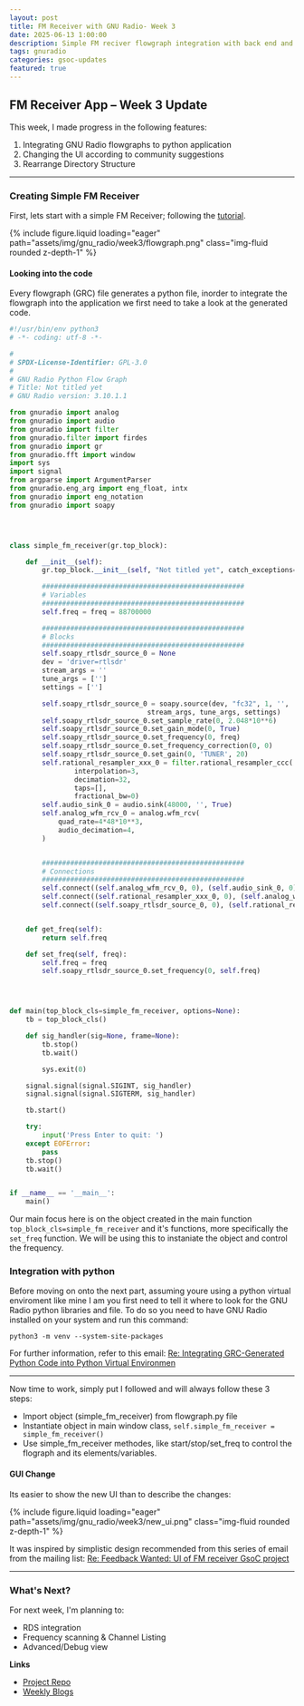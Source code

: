 ```yaml
---
layout: post
title: FM Receiver with GNU Radio- Week 3
date: 2025-06-13 1:00:00
description: Simple FM reciver flowgraph integration with back end and UI changes
tags: gnuradio 
categories: gsoc-updates
featured: true
---
```


## FM Receiver App – Week 3 Update

This week, I made progress in the following features:

1. Integrating GNU Radio flowgraphs to python application  
2. Changing the UI according to community suggestions
3. Rearrange Directory Structure

---

### Creating Simple FM Receiver

First, lets start with a simple FM Receiver; following the [tutorial](https://wiki.gnuradio.org/index.php?title=RTL-SDR_FM_Receiver). 
<div class="row">
    <div class="col-sm mt-3 mt-md-0">
        {% include figure.liquid loading="eager" path="assets/img/gnu_radio/week3/flowgraph.png" class="img-fluid rounded z-depth-1" %}
    </div>
</div>

#### Looking into the code
Every flowgraph (GRC) file generates a python file, inorder to integrate the flowgraph into the application we first need to take a look at the generated code. 
```python
#!/usr/bin/env python3
# -*- coding: utf-8 -*-

#
# SPDX-License-Identifier: GPL-3.0
#
# GNU Radio Python Flow Graph
# Title: Not titled yet
# GNU Radio version: 3.10.1.1

from gnuradio import analog
from gnuradio import audio
from gnuradio import filter
from gnuradio.filter import firdes
from gnuradio import gr
from gnuradio.fft import window
import sys
import signal
from argparse import ArgumentParser
from gnuradio.eng_arg import eng_float, intx
from gnuradio import eng_notation
from gnuradio import soapy




class simple_fm_receiver(gr.top_block):

    def __init__(self):
        gr.top_block.__init__(self, "Not titled yet", catch_exceptions=True)

        ##################################################
        # Variables
        ##################################################
        self.freq = freq = 88700000

        ##################################################
        # Blocks
        ##################################################
        self.soapy_rtlsdr_source_0 = None
        dev = 'driver=rtlsdr'
        stream_args = ''
        tune_args = ['']
        settings = ['']

        self.soapy_rtlsdr_source_0 = soapy.source(dev, "fc32", 1, '',
                                  stream_args, tune_args, settings)
        self.soapy_rtlsdr_source_0.set_sample_rate(0, 2.048*10**6)
        self.soapy_rtlsdr_source_0.set_gain_mode(0, True)
        self.soapy_rtlsdr_source_0.set_frequency(0, freq)
        self.soapy_rtlsdr_source_0.set_frequency_correction(0, 0)
        self.soapy_rtlsdr_source_0.set_gain(0, 'TUNER', 20)
        self.rational_resampler_xxx_0 = filter.rational_resampler_ccc(
                interpolation=3,
                decimation=32,
                taps=[],
                fractional_bw=0)
        self.audio_sink_0 = audio.sink(48000, '', True)
        self.analog_wfm_rcv_0 = analog.wfm_rcv(
        	quad_rate=4*48*10**3,
        	audio_decimation=4,
        )


        ##################################################
        # Connections
        ##################################################
        self.connect((self.analog_wfm_rcv_0, 0), (self.audio_sink_0, 0))
        self.connect((self.rational_resampler_xxx_0, 0), (self.analog_wfm_rcv_0, 0))
        self.connect((self.soapy_rtlsdr_source_0, 0), (self.rational_resampler_xxx_0, 0))


    def get_freq(self):
        return self.freq

    def set_freq(self, freq):
        self.freq = freq
        self.soapy_rtlsdr_source_0.set_frequency(0, self.freq)




def main(top_block_cls=simple_fm_receiver, options=None):
    tb = top_block_cls()

    def sig_handler(sig=None, frame=None):
        tb.stop()
        tb.wait()

        sys.exit(0)

    signal.signal(signal.SIGINT, sig_handler)
    signal.signal(signal.SIGTERM, sig_handler)

    tb.start()

    try:
        input('Press Enter to quit: ')
    except EOFError:
        pass
    tb.stop()
    tb.wait()


if __name__ == '__main__':
    main()
```
Our main focus here is on the object created in the main function `top_block_cls=simple_fm_receiver` and it's functions, more specifically the `set_freq` function. We will be using this to instaniate the object and control the frequency.


### Integration with python
Before moving on onto the next part, assuming youre using a python virtual enviroment like mine I am you first need to tell it where to look for the GNU Radio python libraries and file. To do so you need to have GNU Radio installed on your system and run this command:
```shell
python3 -m venv --system-site-packages
```
For further information, refer to this email: [Re: Integrating GRC-Generated Python Code into Python Virtual Environmen
](https://lists.gnu.org/archive/html/discuss-gnuradio/2025-06/msg00010.html)

---

Now time to work, simply put I followed and will always follow these 3 steps:

* Import object (simple_fm_receiver) from flowgraph.py file
* Instantiate object in main window class, `self.simple_fm_receiver = simple_fm_receiver()`
* Use simple_fm_receiver methodes, like start/stop/set_freq to control the flograph and its elements/variables.

#### GUI Change

Its easier to show the new UI than to describe the changes:
<div class="row">
    <div class="col-sm mt-3 mt-md-0">
        {% include figure.liquid loading="eager" path="assets/img/gnu_radio/week3/new_ui.png" class="img-fluid rounded z-depth-1" %}
    </div>
</div>

It was inspired by simplistic design recommended from this series of email from the mailing list: [Re: Feedback Wanted: UI of FM receiver GsoC project](https://lists.gnu.org/archive/html/discuss-gnuradio/2025-06/msg00008.html)

---

### What's Next?

For next week, I'm planning to:

- RDS integration
- Frequency scanning & Channel Listing
- Advanced/Debug view


**Links**

- [Project Repo](https://github.com/StudHamza/GNU-Radio-FM-App)
- [Weekly Blogs](https://studhamza.github.io/hamza-folio/blog/tag/gnuradio/)
